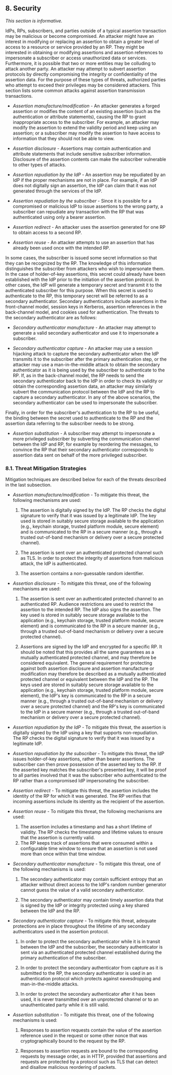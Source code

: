 <div class="breaker"></div>
<a name="security"></a>

## 8. Security

*This section is informative.*

IdPs, RPs, subscribers, and parties outside of a typical assertion transaction may be malicious or become compromised. An attacker might have an interest in modifying or replacing an assertion to obtain a greater level of access to a resource or service provided by an
RP. They might be interested in obtaining or modifying
assertions and assertion references to impersonate a subscriber or
access unauthorized data or services. Furthermore, it is possible that
two or more entities may be colluding to attack another party. An
attacker may attempt to subvert assertion protocols by directly
compromising the integrity or confidentiality of the assertion data. For the purpose of these types of threats, authorized parties who attempt to exceed their privileges may be considered attackers. This section lists some common attacks against assertion transmission transactions.

-   *Assertion manufacture/modification* - An attacker generates a
    forged assertion or modifies the content of an existing assertion (such as the
    authentication or attribute statements),
    causing the RP to grant inappropriate access to the subscriber. For
    example, an attacker may modify the assertion to extend the validity
    period and keep using an assertion; or a subscriber may modify the assertion to have access to
    information that they should not be able to view.

-   *Assertion disclosure* - Assertions may contain authentication and
    attribute statements that include sensitive subscriber information.
    Disclosure of the assertion contents can make the subscriber
    vulnerable to other types of attacks.

-   *Assertion repudiation by the IdP* - An assertion may be
    repudiated by an IdP if the proper mechanisms are not in place.
    For example, if an IdP does not digitally sign an assertion, the
    IdP can claim that it was not generated through the services of
    the IdP.

-   *Assertion repudiation by the subscriber* - Since it is possible for
    a compromised or malicious IdP to issue assertions to the
    wrong party, a subscriber can repudiate any transaction with the RP
    that was authenticated using only a bearer assertion.

-   *Assertion redirect* - An attacker uses the assertion generated for
    one RP to obtain access to a second RP.

-   *Assertion reuse* - An attacker attempts to use an assertion that
    has already been used once with the intended RP.

In
some cases, the subscriber is
issued some secret information so that they can be recognized by the RP. The knowledge of this information distinguishes the
subscriber from attackers who wish to impersonate them. In the
case of holder-of-key assertions, this secret could already have been
established with the IdP prior to the initiation of the assertion
protocol. In other cases, the IdP will generate a temporary secret
and transmit it to the authenticated subscriber for this purpose. When this secret is used to authenticate to the RP, this temporary secret will be referred to as a secondary
authenticator. Secondary authenticators include assertions in the front-channel
model, session keys in Kerberos, assertion references in the back-channel
model, and cookies used for authentication. The threats to the secondary
authenticator are as follows:

-   *Secondary authenticator manufacture* - An attacker may attempt to
    generate a valid secondary authenticator and use it to impersonate
    a subscriber.

-   *Secondary authenticator capture* - An attacker may use a session
    hijacking attack to capture the secondary authenticator when the
    IdP transmits it to the subscriber after the primary
    authentication step, or the attacker may use a man-in-the-middle
    attack to obtain the secondary authenticator as it is being used by
    the subscriber to authenticate to the RP. If, as in the back-channel
    model, the RP needs to send the secondary authenticator back to the
    IdP in order to check its validity or obtain the corresponding
    assertion data, an attacker may similarly subvert the communication
    protocol between the IdP and the RP to capture a
    secondary authenticator. In any of the above scenarios, the
    secondary authenticator can be used to impersonate the subscriber.

Finally, in order for the subscriber's authentication to the RP to be
useful, the binding between the secret used to authenticate to the RP
and the assertion data referring to the subscriber needs to be strong.

-   *Assertion substitution* - A subscriber may attempt to impersonate a
    more privileged subscriber by subverting the communication channel
    between the IdP and RP, for example by reordering the messages,
    to convince the RP that their secondary authenticator
    corresponds to assertion data sent on behalf of the more
    privileged subscriber. 
    

### 8.1. Threat Mitigation Strategies

Mitigation techniques are described below for each of the threats
described in the last subsection.

-   *Assertion manufacture/modification* - To mitigate this threat,
    the following mechanisms are used:

	1.  The assertion is digitally signed by the IdP. The RP 
    checks the digital signature to verify that it was issued by a
    legitimate IdP. The key used is stored in suitably secure storage available to the application 
	(e.g., keychain storage, trusted platform module, secure element) and is communicated to the RP in 
	a secure manner (e.g., through a trusted out-of-band mechanism or delivery over a secure protected channel).

	2.  The assertion is sent over an authenticated protected channel such as TLS. In
    order to protect the integrity of assertions from malicious attack,
    the IdP is authenticated.

	3. The assertion contains a non-guessable random identifier. 

-   *Assertion disclosure* - To mitigate this threat, one of the
    following mechanisms are used:

	1.  The assertion is sent over an authenticated protected channel to an
    authenticated RP. Audience restrictions are used to restrict the assertion to the intended RP.  The IdP also signs the assertion.
	The key used is stored in suitably secure storage available to the application 
	(e.g., keychain storage, trusted platform module, secure element) and is communicated to the RP in 
	a secure manner (e.g., through a trusted out-of-band mechanism or delivery over a secure protected channel).

	2.  Assertions are signed by the IdP and encrypted for
    a specific RP.  It should be
    noted that this provides all the same guarantees as a mutually
    authenticated protected channel, and may therefore be
    considered equivalent. The general requirement for protecting
    against both assertion disclosure and assertion
    manufacture or modification may therefore be described as a mutually authenticated protected channel or equivalent between the IdP
    and the RP. The keys used are stored in suitably secure storage available to the application 
	(e.g., keychain storage, trusted platform module, secure element), the IdP's key is communicated to the RP in a secure manner
    (e.g., through a trusted out-of-band mechanism or delivery over a secure protected channel)
 	and the RP's key is communicated to the IdP in 
	a secure manner (e.g., through a trusted out-of-band mechanism or delivery over a secure protected channel).


-   *Assertion repudiation by the IdP* - To mitigate this threat,
    the assertion is digitally signed by the IdP using a key
    that supports non-repudiation. The RP checks the digital
    signature to verify that it was issued by a legitimate IdP.

-   *Assertion repudiation by the subscriber* - To mitigate this threat,
    the IdP issues holder-of-key assertions, rather than bearer assertions.
    The subscriber can then prove possession of the asserted key to
    the RP. If the asserted key matches the subscriber's presented key,
    it will be proof to all parties
    involved that it was the subscriber who authenticated to the RP
    rather than a compromised IdP impersonating the subscriber.

-   *Assertion redirect* - To mitigate this threat, the assertion
    includes the identity of the RP for which it was generated. The RP
    verifies that incoming assertions include its identity as the
    recipient of the assertion. 

-   *Assertion reuse* - To mitigate this threat, the following
    mechanisms are used:

	1.  The assertion includes a timestamp and has a short lifetime
    of validity. The RP checks the timestamp and lifetime values to
    ensure that the assertion is currently valid. 
	2.  The RP keeps track of assertions that were consumed within
    a configurable time window to ensure that an assertion is not
    used more than once within that time window. 

-   *Secondary authenticator manufacture* - To mitigate this threat, one
    of the following mechanisms is used:

	1.  The secondary authenticator may contain sufficient entropy that an
    attacker without direct access to the IdP's random number
    generator cannot guess the value of a valid secondary authenticator.

	2.  The secondary authenticator may contain timely assertion data that
    is signed by the IdP or integrity protected using a key shared
    between the IdP and the RP.



-   *Secondary authenticator capture* - To mitigate this threat,
    adequate protections are in place throughout the lifetime of
    any secondary authenticators used in the assertion protocol.

	1.  In order to protect the secondary authenticator while it is in
    transit between the IdP and the subscriber, the secondary
    authenticator is sent via an authenticated protected channel established
    during the primary authentication of the subscriber. 

	2.  In order to protect the secondary authenticator from capture as it
    is submitted to the RP, the secondary authenticator is used in
    an authentication protocol which protects against eavesdropping and
    man-in-the-middle attacks.

	3.  In order to protect the secondary authenticator after it has been
    used, it is never transmitted over an unprotected channel or to
    an unauthenticated party while it is still valid.
    
-   *Assertion substitution* - To mitigate this threat, one of the
    following mechanisms is used:

	1.  Responses to assertion requests contain the value of the assertion reference used
    in the request or some other nonce that was cryptographically bound
    to the request by the RP.

	2.  Responses to assertion requests are bound to the corresponding
    requests by message order, as in HTTP, provided that assertions and
    requests are protected by a protocol such as TLS that can detect and
    disallow malicious reordering of packets.
